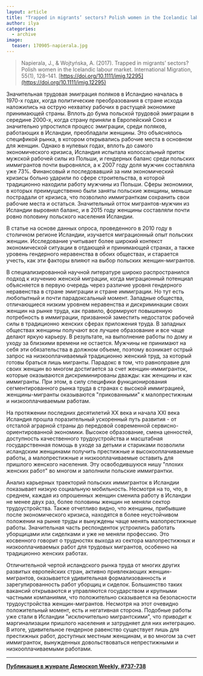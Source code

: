 ```yaml
---
layout: article
title: "Trapped in migrants’ sectors? Polish women in the Icelandic labour market"
author: ilya
categories: 
  - archive
image:
  teaser: 170905-napierala.jpg
---
```


> Napierala, J., & Wojtyńska, A. (2017). Trapped in migrants’ sectors? Polish women in the Icelandic labour market. International Migration, 55(1), 128–141. [https://doi.org/10.1111/imig.12295](https://doi.org/10.1111/imig.12295)

Значительная трудовая эмиграция поляков в Исландию началась в 1970-х годах, когда политические преобразования в стране исхода наложились на острую нехватку рабочих в растущей экономике принимающей страны. Вплоть до бума польской трудовой эмиграции в середине 2000-х, когда страну приняли в Европейский Союз и значительно упростился процесс эмиграции, среди поляков, работающих в Исландии, преобладали женщины. Это объяснялось спецификой рынка, в котором открывались рабочие места в основном для женщин. Однако в нулевых годах, вплоть до самого экономического кризиса, Исландия испытала колоссальный приток мужской рабочей силы из Польши, и гендерных баланс среди польских иммигрантов почти выровнялся, а к 2007 году доля мужчин составляла уже 73%. Финансовый и последовавший за ним экономический кризисы больно ударили по сфере строительства, в которой традиционно находили работу мужчины из Польши. Сферы экономики, в которых преимущественно были заняты польские женщины, меньше пострадали от кризиса, что позволило иммигранткам сохранить свои рабочие места и остаться. Значительный отток мигрантов-мужчин из Исландии выровнял баланс, и в 2015 году женщины составляли почти ровно половину польского населения Исландии.

В статье на основе данных опроса, проведенного в 2010 году в столичном регионе Исландии, изучается миграционный опыт польских женщин. Исследование учитывает более широкий контекст экономической ситуации в отдающей и принимающей странах, а также уровень гендерного неравенства в обоих обществах, и старается учесть, как эти факторы влияют на выбор польских женщин-мигрантов.

В специализированной научной литературе широко распространился подход к изучению женской миграции, когда миграционный потенциал объясняется в первую очередь через различие уровня гендерного неравенства в стране эмиграции и стране иммиграции. Но тут есть любопытный и почти парадоксальный момент. Западные общества, отличающиеся низким уровнем неравенства и дискриминации своих женщин на рынке труда, как правило, формируют повышенную потребность в иммиграции, призванной заместить недостаток рабочей силы в традиционно женских сферах приложения труда. В западных обществах женщины получают все лучшее образование и все чаще делают яркую карьеру. В результате, на выполнение работы по дому и уходу за близкими времени не остается. Мужчины не принимают на себя эти обязательства в должном объеме, поэтому возникает острый запрос на низкооплачиваемый традиционно женский труд, за который готовы браться лишь мигранты. Парадокс в том, что равноправие для своих женщин во многом достигается за счет женщин-иммигранток, которые оказываются дискриминированы дважды: как женщины и как иммигранты. При этом, в силу специфики функционирования сегментированного рынка труда в странах с высокой иммиграцией, женщины-мигранты оказываются "прикованными" к малопрестижным и низкооплачиваемым работам.

На протяжении последних десятилетий ХХ века и начала XXI века Исландия прошла поразительный ускоренный путь развития - от отсталой аграрной страны до передовой современной сервисно-ориентированной экономики. Высокое образование, смена ценностей, доступность качественного трудоустройства и масштабная государственная помощь в уходе за детьми и стариками позволили исландским женщинами получить престижные и высокооплачиваемые работы, а малопрестижные и низкооплачиваемые оставить для пришлого женского населения. Эту освободившуюся нишу "плохих женских работ" во многом и заполнили польские иммигрантки.

Анализ карьерных траекторий польских иммигранток в Исландии показывает низкую социальную мобильность. Несмотря на то, что, в среднем, каждая из опрошенных женщин сменила работу в Исландии не менее двух раз, более половины женщин не меняли сектор трудоустройства. Также отчетливо видно, что женщины, прибывшие после экономического кризиса, находятся в более неустойчивом положении на рынке труды и вынуждены чаще менять малопрестижные работы. Значительная часть респонденток устроились работать уборщицами или сиделками и уже не меняли профессию. Это косвенного говорит о трудностях выхода из сектора малопрестижных и низкооплачиваемых работ для трудовых мигрантов, особенно на традиционно женских работах.

Отличительной чертой исландского рынка труда от многих других развитых европейских стран, активно привлекающих женщин-мигрантов, оказывается удивительная формализованность и зарегулированность работ уборщиц и сиделок. Большинство таких вакансий открываются и управляются государством и крупными частными компаниями, что положительно сказывается на безопасности трудоустройства женщин-мигрантов. Несмотря на этот очевидно положительный момент, есть и негативная сторона. Подобные работы уже стали в Исландии "исключительно мигрантскими", что приводит к маргинализации пришлого населения и затрудняет для них интеграцию. В итоге, удивительное гендерное равенство существует лишь для престижных работ, доступных местным женщинам, и во многом за счет иммигранток, вынужденных довольствоваться непрестижными и низкооплачиваемыми работами.


***
**[Публикация в жунрале Демоскоп Weekly, #737-738](http://demoscope.ru/weekly/2017/0737/digest02.php)**  
